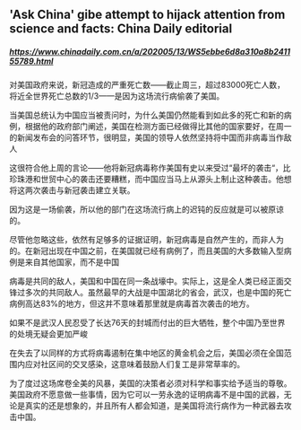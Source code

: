 ## 'Ask China' gibe attempt to hijack attention from science and facts: China Daily editorial

##### https://www.chinadaily.com.cn/a/202005/13/WS5ebbe6d8a310a8b241155789.html

对美国政府来说，新冠造成的严重死亡数——截止周三，超过83000死亡人数，将近全世界死亡总数的1/3——是因为这场流行病偷袭了美国。

当美国总统认为中国应当被责问时，为什么美国仍然能看到如此多的死亡和新的病例，根据他的政府部门阐述，美国在检测方面已经做得比其他的国家要好，在周一的新闻发布会的问答环节，很明显，美国的领导人依然坚持将中国而非病毒当作敌人

这很符合他上周的言论——他将新冠病毒称作美国有史以来受过“最坏的袭击“，比珍珠港和世贸中心的袭击还要糟糕，而中国应当马上从源头上制止这种袭击。他想将这两次袭击与新冠袭击建立关联。

因为这是一场偷袭，所以他的部门在这场流行病上的迟钝的反应就是可以被原谅的。

尽管他忽略这些，依然有足够多的证据证明，新冠病毒是自然产生的，而非人为的。在新冠出现在中国之前，在美国就已经有病例了，而且美国的大多数输入型病例是来自其他国家，而不是中国

病毒是共同的敌人，美国和中国在同一条战壕中。实际上，这是全人类已经正面交锋过多次的共同敌人。虽然最早的大战是中国湖北的省会，武汉，也是中国的死亡病例高达83%的地方，但这并不意味着那里就是病毒首次袭击的地方。

如果不是武汉人民忍受了长达76天的封城而付出的巨大牺牲，整个中国乃至世界的处境无疑会更加严峻

在失去了以同样的方式将病毒遏制在集中地区的黄金机会之后，美国必须在全国范围内应对社区间的交叉感染，这意味着鼓励人们复工是非常草率的。

为了度过这场席卷全美的风暴，美国的决策者必须对科学和事实给予适当的尊敬。美国政府不愿意做一些事情，因为它可以一劳永逸的证明病毒不是中国的武器，无论是真实的还是想象的，并且所有人都会知道，是美国将流行病作为一种武器去攻击中国。

